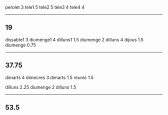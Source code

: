 perolet 3
tele1 5
tele2 5
tele3 4
tele4 4

----
19
----

dissabte1 3
diumenge1 4
dilluns1 1.5
diumenge 2
dilluns 4
dijous 1.5
diumenge 0.75

----
37.75
----

dimarts 4
dimecres 3
dimarts 1.5
reunió 1.5

dilluns 2.25
diumenge 2
dilluns 1.5

----
53.5
----
